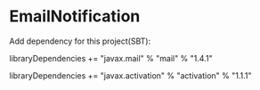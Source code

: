 # EmailNotification

Add dependency for this project(SBT):

libraryDependencies += "javax.mail" % "mail" % "1.4.1"

libraryDependencies += "javax.activation" % "activation" % "1.1.1"
